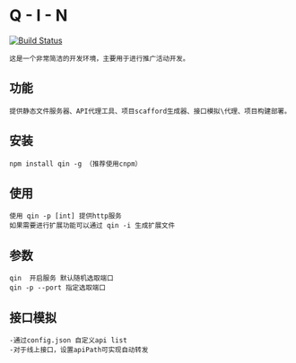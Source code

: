Q - I - N
=========
[![Build Status](https://travis-ci.org/NodeLab/qin.svg?branch=master)](https://travis-ci.org/NodeLab/qin)
	
	这是一个非常简洁的开发环境，主要用于进行推广活动开发。

功能
----
	提供静态文件服务器、API代理工具、项目scafford生成器、接口模拟\代理、项目构建部署。

安装
----
	npm install qin -g （推荐使用cnpm）

使用
----
	使用 qin -p [int] 提供http服务
	如果需要进行扩展功能可以通过 qin -i 生成扩展文件

参数
----
	qin  开启服务 默认随机选取端口
	qin -p --port 指定选取端口
	
接口模拟 
-------
	-通过config.json 自定义api list
	-对于线上接口，设置apiPath可实现自动转发



	
